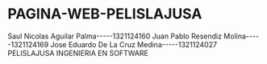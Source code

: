 # PAGINA-WEB-PELISLAJUSA
Saul Nicolas Aguilar Palma-----1321124160
Juan Pablo Resendiz Molina-----1321124169
Jose Eduardo De La Cruz Medina-----1321124027
PELISLAJUSA
INGENIERIA EN SOFTWARE
